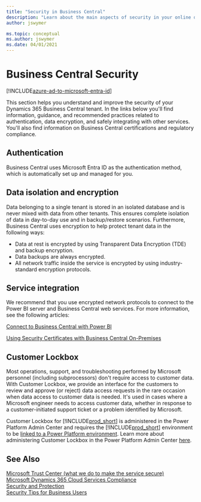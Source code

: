 ```yaml
---
title: "Security in Business Central"
description: "Learn about the main aspects of security in your online deployment of Dynamics 365 Business Central."
author: jswymer

ms.topic: conceptual
ms.author: jswymer
ms.date: 04/01/2021
---
```


# Business Central Security 

[!INCLUDE[azure-ad-to-microsoft-entra-id](~/../shared-content/shared/azure-ad-to-microsoft-entra-id.md)]

This section helps you understand and improve the security of your Dynamics 365 Business Central tenant. In the links below you'll find information, guidance, and recommended practices related to authentication, data encryption, and safely integrating with other services. You'll also find information on Business Central certifications and regulatory compliance.

## Authentication
 
Business Central uses Microsoft Entra ID as the authentication method, which is automatically set up and managed for you.

## Data isolation and encryption

Data belonging to a single tenant is stored in an isolated database and is never mixed with data from other tenants. This ensures complete isolation of data in day-to-day use and in backup/restore scenarios. Furthermore, Business Central uses encryption to help protect tenant data in the following ways:

- Data at rest is encrypted by using Transparent Data Encryption (TDE) and backup encryption.
- Data backups are always encrypted.
- All network traffic inside the service is encrypted by using industry-standard encryption protocols.

## Service integration

We recommend that you use encrypted network protocols to connect to the Power BI server and Business Central web services. For more information, see the following articles:

[Connect to Business Central with Power BI](/power-bi/service-connect-to-microsoft-dynamics-nav) 

[Using Security Certificates with Business Central On-Premises](../deployment/implement-security-certificates-production-environment.md) 

## Customer Lockbox
Most operations, support, and troubleshooting performed by Microsoft personnel (including subprocessors) don't require access to customer data. With Customer Lockbox, we provide an interface for the customers to review and approve (or reject) data access requests in the rare occasion when data access to customer data is needed. It's used in cases where a Microsoft engineer needs to access customer data, whether in response to a customer-initiated support ticket or a problem identified by Microsoft.

Customer Lockbox for [!INCLUDE[prod_short](../developer/includes/prod_short.md)] is administered in the Power Platform Admin Center and requires the [!INCLUDE[prod_short](../developer/includes/prod_short.md)] environment to be [linked to a Power Platform environment](../administration/tenant-admin-center-environments.md#linked-power-platform-environment). Learn more about administering Customer Lockbox in the Power Platform Admin Center [here](~/power-platform/admin/about-lockbox.md).

## See Also  

[Microsoft Trust Center (what we do to make the service secure)](https://www.microsoft.com/trustcenter/security/default.aspx)  
[Microsoft Dynamics 365 Cloud Services Compliance](https://aka.ms/d365-compliance-list)  
[Security and Protection](security-and-protection.md)  
[Security Tips for Business Users](security-users.md)  
